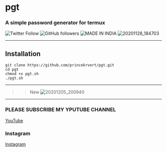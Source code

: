 # pgt
### A simple password generator for termux


![Twitter Follow](https://img.shields.io/twitter/follow/PrinceK03365733?color=%23ff&label=TWITTER&style=for-the-badge)
![GitHub followers](https://img.shields.io/github/followers/princekrvert?color=%23bbbfff&style=for-the-badge)
![MADE IN INDIA](https://img.shields.io/badge/MADE%20IN%20-Indian-imortant?style=for-the-badge&logo=appveyorp)
![20201128_184703](https://user-images.githubusercontent.com/56459297/100516617-1e276900-31ab-11eb-9192-90e05ee29294.jpg)
***
## Installation

```
git clone https://github.com/princekrvert/pgt.git
cd pgt
chmod +x pgt.sh
./pgt.sh
```
***
>> New
![20201205_200940](https://user-images.githubusercontent.com/56459297/101245968-5e9c5f00-3736-11eb-9003-1ce7c20c50f3.jpg)

***
### PLEASE SUBSCRIBE MY YPUTUBE CHANNEL
[YouTube](https://m.youtube.com/c/Princeweb)
### Instagram
[Instagram](https://instagram.com/sirprincekrvert)
